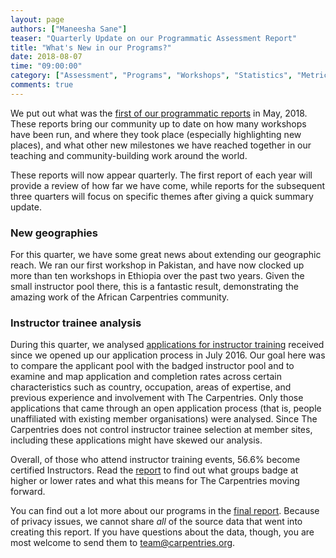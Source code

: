 ```yaml
---
layout: page
authors: ["Maneesha Sane"]
teaser: "Quarterly Update on our Programmatic Assessment Report"
title: "What's New in our Programs?"
date: 2018-08-07
time: "09:00:00"
category: ["Assessment", "Programs", "Workshops", "Statistics", "Metrics"]
comments: true
---
```


We put out what was the [first of our programmatic reports](https://carpentries.org/blog/2018/05/programmatic-assessment/) in May, 2018. These reports bring our community up to date on how many  workshops have been run, and 
where they took place (especially highlighting new places), and what other new milestones we have reached together in our teaching and community-building work around the world. 

These reports will now appear quarterly. The first report of each year will provide a review of how far we have come, while reports for the subsequent three quarters will focus on specific themes after giving a quick summary update.

### New geographies
For this quarter, we have some great news about extending our geographic reach. We ran our first workshop in Pakistan, and have now clocked 
up more than ten workshops in Ethiopia over the past two years. Given the small instructor pool there, this is a fantastic result, demonstrating the amazing work of the African Carpentries community.

### Instructor trainee analysis
During this quarter, we analysed [applications for instructor training](https://amy.carpentries.org/forms/request_training) 
received since we opened up our application process in July 2016. Our goal here was to compare the applicant pool 
with the badged instructor pool and to examine and map application and completion rates across certain characteristics such as country, occupation, areas of expertise, and previous experience and involvement with The Carpentries. Only those applications that came through an open application process (that is, people unaffiliated with existing member organisations) were analysed. Since The Carpentries does not control instructor trainee selection at member sites, including these applications might have skewed our analysis. 

Overall, of those who attend instructor training events, 56.6% become certified Instructors. Read the [report](https://carpentries.github.io/assessment/programmatic-assessment/workshops/outputs/programmatic_report_20180803.html) to find out what groups badge at higher or lower rates and what this means for The Carpentries moving forward. 

You can find out a lot more about our programs in the [final report](https://carpentries.github.io/assessment/programmatic-assessment/workshops/outputs/programmatic_report_20180803.html).  Because of privacy issues, we cannot share _all_ of the source data that went into creating this report. If you have questions about the data, though, you are most welcome to send them to [team@carpentries.org](mailto:team@carpentries.org).

